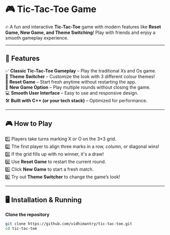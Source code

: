 # 🎮 Tic-Tac-Toe Game

🔥 A fun and interactive **Tic-Tac-Toe** game with modern features like **Reset Game, New Game, and Theme Switching**! Play with friends and enjoy a smooth gameplay experience.  

---

## 🚀 Features

✅ **Classic Tic-Tac-Toe Gameplay** – Play the traditional Xs and Os game.  
🎨 **Theme Switcher** – Customize the look with 3 different colour themes!  
🔄 **Reset Game** – Start fresh anytime without restarting the app.  
🎲 **New Game Option** – Play multiple rounds without closing the game.  
💻 **Smooth User Interface** – Easy to use and responsive design.  
🛠️ **Built with C++ (or your tech stack)** – Optimized for performance.  

---

## 🎮 How to Play  

1️⃣ Players take turns marking X or O on the 3×3 grid.  
2️⃣ The first player to align three marks in a row, column, or diagonal wins!  
3️⃣ If the grid fills up with no winner, it's a draw!  
4️⃣ Use **Reset Game** to restart the current round.  
5️⃣ Click **New Game** to start a fresh match.  
6️⃣ Try out **Theme Switcher** to change the game’s look!  

---

## 🖥️ Installation & Running  

**Clone the repository**  
```sh
git clone https://github.com/vidhimantry/tic-tac-toe.git
cd tic-tac-toe
